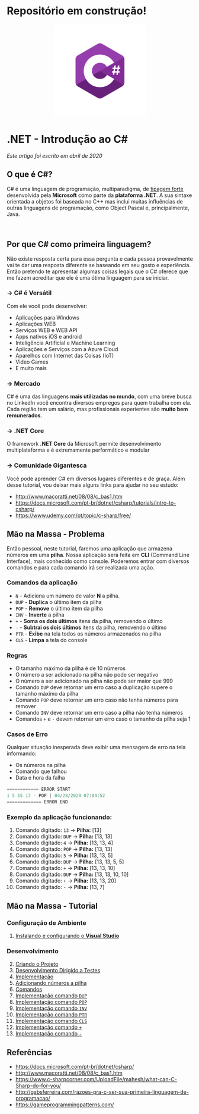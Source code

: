 # Repositório em construção!

<p align="center">
     <img src="/images/csharp_logo.png" alt="C#" width="250px" />
</p>

# .NET - Introdução ao C# 
*Este artigo foi escrito em abril de 2020*

## O que é C#?

C# é uma linguagem de programação, multiparadigma, de [tipagem forte](https://github.com/Go-Horse-Coding/programming-concepts-tutorial/blob/master/Concepts/typing.md)
desenvolvida pela **Microsoft** como parte da **plataforma .NET**. A sua sintaxe orientada a objetos foi baseada no C++ mas inclui muitas influências de outras linguagens
de programação, como Object Pascal e, principalmente, Java.

<br>

## Por que C# como primeira linguagem?

Não existe resposta certa para essa pergunta e cada pessoa provavelmente vai te dar uma resposta diferente se baseando em seu gosto e experiência. 
Então pretendo te apresentar algumas coisas legais que o C# oferece que me fazem acreditar que ele é uma ótima linguagem para se iniciar.

### -> C# é Versátil

Com ele você pode desenvolver:
* Aplicações para Windows
* Aplicações WEB
* Serviços WEB e WEB API
* Apps nativos iOS e android
* Inteligência Artificial e Machine Learning
* Aplicações e Serviços com a Azure Cloud
* Aparelhos com Internet das Coisas (IoT) 
* Video Games
* E muito mais
	
### -> Mercado

C# é uma das linguagens **mais utilizadas no mundo**, com uma breve busca no LinkedIn você encontra diversos empregos para quem trabalha com ela.
Cada região tem um salário, mas profissionais experientes são **muito bem remunerados**.

### -> .NET Core

O framework **.NET Core** da Microsoft permite desenvolvimento multiplataforma e é extremamente performático e modular

### -> Comunidade Gigantesca

Você pode aprender C# em diversos lugares diferentes e de graça. Além desse tutorial, vou deixar mais alguns links para ajudar no seu estudo:
* http://www.macoratti.net/08/08/c_bas1.htm
* https://docs.microsoft.com/pt-br/dotnet/csharp/tutorials/intro-to-csharp/
* https://www.udemy.com/pt/topic/c-sharp/free/

## Mão na Massa - Problema

Então pessoal, neste tutorial, faremos uma aplicação que armazena números em uma **pilha**. 
Nossa aplicação será feita em **CLI** (Command Line Interface), mais conhecido como console. Poderemos entrar com 
diversos comandos e para cada comando irá ser realizada uma ação.

### Comandos da aplicação

* `N` - Adiciona um número de valor **N** a pilha.
* `DUP` - **Duplica** o último item da pilha
* `POP` - **Remove** o último item da pilha
* `INV` - **Inverte** a pilha
* `+` - **Soma os dois últimos** itens da pilha, removendo o último
* `-` - **Subtrai os dois últimos** itens da pilha, removendo o último
* `PTR` - **Exibe** na tela todos os números armazenados na pilha
* `CLS` - **Limpa** a tela do console

### Regras

* O tamanho máximo da pilha é de 10 números
* O número a ser adicionado na pilha não pode ser negativo
* O número a ser adicionado na pilha não pode ser maior que 999
* Comando `DUP` deve retornar um erro caso a duplicação supere o tamanho máximo da pilha
* Comando `POP` deve retornar um erro caso não tenha números para remover
* Comando `INV` deve retornar um erro caso a pilha não tenha números
* Comandos `+` e `-` devem retornar um erro caso o tamanho da pilha seja 1

### Casos de Erro

Qualquer situação inesperada deve exibir uma mensagem de erro na tela informando:

* Os números na pilha
* Comando que falhou
* Data e hora da falha
```C#
============ ERROR START
1 5 15 17 - POP | 04/28/2020 07:04:52
============= ERROR END
```

### Exemplo da aplicação funcionando:

1. Comando digitado: `13` 	-> **Pilha:** [13]
2. Comando digitado: `DUP` 	-> **Pilha:** [13, 13]
3. Comando digitado: `4` 	-> **Pilha:** [13, 13, 4]
4. Comando digitado: `POP` 	-> **Pilha:** [13, 13]
5. Comando digitado: `5` 	-> **Pilha:** [13, 13, 5]
6. Comando digitado: `DUP` 	-> **Pilha:** [13, 13, 5, 5]
7. Comando digitado: `+` 	-> **Pilha:** [13, 13, 10]
8. Comando digitado: `DUP` 	-> **Pilha:** [13, 13, 10, 10]
9. Comando digitado: `+` 	-> **Pilha:** [13, 13, 20]
10. Comando digitado: `-` 	-> **Pilha:** [13, 7]

## Mão na Massa - Tutorial

### Configuração de Ambiente

01. [Instalando e configurando o **Visual Studio**](https://github.com/Go-Horse-Coding/csharp-tutorial/blob/master/modules/ambient/1.installing_vs.md)

### Desenvolvimento

02. [Criando o Projeto](https://github.com/Go-Horse-Coding/csharp-tutorial/blob/master/modules/tutorial/2.create-project.md)
03. [Desenvolvimento Dirigido a Testes](https://github.com/Go-Horse-Coding/csharp-tutorial/blob/master/modules/tutorial/3.test-driven-development.md)
04. [Implementação](https://github.com/Go-Horse-Coding/csharp-tutorial/blob/master/modules/tutorial/4.implementation.md)
05. [Adicionando números a pilha](https://github.com/Go-Horse-Coding/csharp-tutorial/blob/master/modules/tutorial/5.add-number-to-stack.md)
06. [Comandos](https://github.com/Go-Horse-Coding/csharp-tutorial/blob/master/modules/tutorial/6.commands.md)
07. [Implementação comando `DUP`](https://github.com/Go-Horse-Coding/csharp-tutorial/blob/master/modules/tutorial/7.dup-command.md)
08. [Implementação comando `POP`]()
09. [Implementação comando `INV`]()
12. [Implementação comando `PTR`]()
13. [Implementação comando `CLS`]()
10. [Implementação comando `+`]()
11. [Implementação comando `-`]()



## Referências

* https://docs.microsoft.com/pt-br/dotnet/csharp/
* http://www.macoratti.net/08/08/c_bas1.htm
* https://www.c-sharpcorner.com/UploadFile/mahesh/what-can-C-Sharp-do-for-you/
* http://gabsferreira.com/razoes-pra-c-ser-sua-primeira-linguagem-de-programacao/
* https://gameprogrammingpatterns.com/

